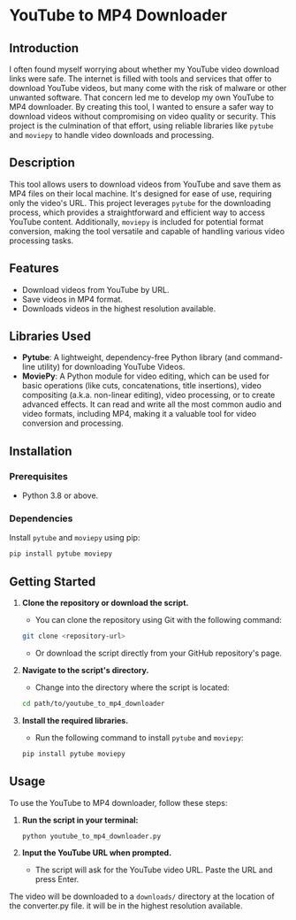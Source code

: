 # YouTube to MP4 Downloader

## Introduction

I often found myself worrying about whether my YouTube video download links were safe. The internet is filled with tools and services that offer to download YouTube videos, but many come with the risk of malware or other unwanted software. That concern led me to develop my own YouTube to MP4 downloader. By creating this tool, I wanted to ensure a safer way to download videos without compromising on video quality or security. This project is the culmination of that effort, using reliable libraries like `pytube` and `moviepy` to handle video downloads and processing.

## Description

This tool allows users to download videos from YouTube and save them as MP4 files on their local machine. It's designed for ease of use, requiring only the video's URL. This project leverages `pytube` for the downloading process, which provides a straightforward and efficient way to access YouTube content. Additionally, `moviepy` is included for potential format conversion, making the tool versatile and capable of handling various video processing tasks.

## Features

- Download videos from YouTube by URL.
- Save videos in MP4 format.
- Downloads videos in the highest resolution available.

## Libraries Used

- **Pytube**: A lightweight, dependency-free Python library (and command-line utility) for downloading YouTube Videos.
- **MoviePy**: A Python module for video editing, which can be used for basic operations (like cuts, concatenations, title insertions), video compositing (a.k.a. non-linear editing), video processing, or to create advanced effects. It can read and write all the most common audio and video formats, including MP4, making it a valuable tool for video conversion and processing.

## Installation

### Prerequisites

- Python 3.8 or above.

### Dependencies

Install `pytube` and `moviepy` using pip:

```bash
pip install pytube moviepy
```

## Getting Started

1. **Clone the repository or download the script.**
    - You can clone the repository using Git with the following command:
    ```bash
    git clone <repository-url>
    ```
    - Or download the script directly from your GitHub repository's page.

2. **Navigate to the script's directory.**
    - Change into the directory where the script is located:
    ```bash
    cd path/to/youtube_to_mp4_downloader
    ```

3. **Install the required libraries.**
    - Run the following command to install `pytube` and `moviepy`:
    ```bash
    pip install pytube moviepy
    ```

## Usage

To use the YouTube to MP4 downloader, follow these steps:

1. **Run the script in your terminal:**
    ```bash
    python youtube_to_mp4_downloader.py
    ```

2. **Input the YouTube URL when prompted.**
    - The script will ask for the YouTube video URL. Paste the URL and press Enter.

The video will be downloaded to a `downloads/` directory at the location of the converter.py file. it will be in the highest resolution available.
